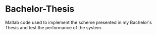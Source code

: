 # Bachelor-Thesis
Matlab code used to implement the scheme presented in my Bachelor's Thesis and test the performance of the system. 
